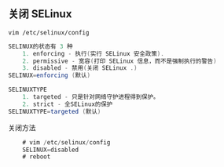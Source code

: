 ## 关闭 SELinux ##

	vim /etc/selinux/config

```java
SELINUX的状态有 3 种
	1. enforcing - 执行(实行 SELinux 安全政策).
	2. permissive - 宽容(打印 SELinux 信息，而不是强制执行的警告)
	3. disabled - 禁用(关闭 SELinux .)
SELINUX=enforcing (默认)

SELINUXTYPE
	1. targeted - 只是针对网络守护进程得到保护。
	2. strict - 全SELinux的保护
SELINUXTYPE=targeted (默认)
```
关闭方法
```java
	# vim /etc/selinux/config
	SELINUX=disabled
	# reboot
```

